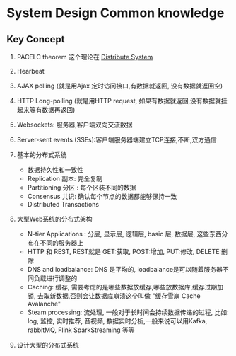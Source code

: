 # System Design Common knowledge

## Key Concept

1. PACELC theorem 这个理论在 [Distribute System](../Distribute%20System/README.md)
2. Hearbeat
3. AJAX polling (就是用Ajax 定时访问接口,有数据就返回, 没有数据就返回空)
4. HTTP Long-polling (就是用HTTP request, 如果有数据就返回,没有数据就挂起来等有数据再返回)
5. Websockets: 服务器,客户端双向交流数据
6. Server-sent events (SSEs):客户端服务器端建立TCP连接,不断,双方通信

7. 基本的分布式系统

    * 数据持久性和一致性
    * Replication 副本: 完全复制
    * Partitioning 分区 : 每个区装不同的数据
    * Consensus 共识: 确认每个节点的数据都能够保持一致
    * Distributed Transactions

8. 大型Web系统的分布式架构

    * N-tier Applications : 分层, 显示层, 逻辑层, basic 层, 数据层, 这些东西分布在不同的服务器上
    * HTTP 和 REST, REST就是 GET:获取, POST:增加, PUT:修改, DELETE:删除
    * DNS and loadbalance: DNS 是平均的, loadbalance是可以随着服务器不同负载进行调整的
    * Caching: 缓存, 需要考虑的是哪些数据放缓存,哪些放数据库,缓存过期加锁, 去取新数据,否则会让数据库崩溃这个叫做 "缓存雪崩 Cache Avalanche"
    * Steam processing: 流处理, 一般对于长时间会持续数据传递的过程, 比如: log, 监控, 实时推荐, 音视频, 数据实时分析,一般来说可以用Kafka, rabbitMQ, Flink SparkStreaming 等等

9. 设计大型的分布式系统
